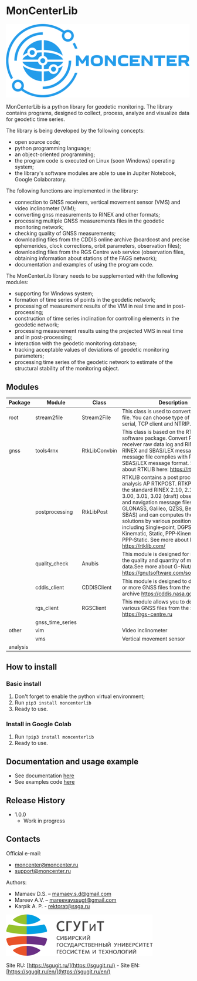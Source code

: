 # MonCenterLib

<img src="https://raw.githubusercontent.com/DanielMamaev/MonCenterLib/main/img/Moncenter.svg" alt="drawing" width="500"/>

MonCenterLib is a python library for geodetic monitoring. The library contains programs, designed to collect, process, analyze and visualize data for geodetic time series.

The library is being developed by the following concepts:
* open source code;
* python programming language;
* an object-oriented programming;
* the program code is executed on Linux (soon Windows) operating system;
* the library's software modules are able to use in Jupiter Notebook, Google Colaboratory.

The following functions are implemented in the library:
* connection to GNSS receivers, vertical movement sensor (VMS) and video inclinometer (VIM);
* converting gnss measurements to RINEX and other formats;
* processing multiple GNSS measurements files in the geodetic monitoring network;
* checking quality of GNSS measurements;
* downloading files from the CDDIS online archive (boardcost and precise ephemerides, clock corrections, orbit parameters, observation files);
* downloading files from the RGS Centre web service (observation files, obtaining information about stations of the FAGS network);
* documentation and examples of using the program code.

The MonCenterLib library needs to be supplemented with the following modules:
* supporting for Windows system;
* formation of time series of points in the geodetic network;
* processing  of measurement results of the VIM in real time and in post-processing;
* construction of time series inclination for controlling elements in the geodetic network;
* processing measurement results using the projected VMS in real time and in post-processing;
* interaction with the geodetic monitoring database;
* tracking acceptable values of deviations of geodetic monitoring parameters;
* processing time series of the geodetic network to estimate of the structural stability of the monitoring object.

## Modules

|Package|Module|Class|Description|Status|
|---|---|---|---|---|
|root |stream2file|Stream2File |This class is used to convert a stream to a file. You can choose type of connections: serial, TCP client and NTRIP. |Ready |
|gnss |tools4rnx|RtkLibConvbin|This class is based on the RTKLib software package. Convert RTCM, receiver raw data log and RINEX file to RINEX and SBAS/LEX message file. SBAS message file complies with RTKLIB SBAS/LEX message format. See more about RTKLIB here: https://rtklib.com/| Ready|
|     |postprocessing|RtkLibPost| RTKLIB contains a post processing analysis AP RTKPOST. RTKPOST inputs the standard RINEX 2.10, 2.11, 2.12, 3.00, 3.01, 3.02 (draft) observation data and navigation message files (GPS, GLONASS, Galileo, QZSS, BeiDou and SBAS) and can computes the positioning solutions by various positioning modes including Single‐point, DGPS/DGNSS, Kinematic, Static, PPP‐Kinematic and PPP‐Static. See more about RTKLIB here: https://rtklib.com/ |Ready|
|     |quality_check|Anubis|This module is designed for monitoring the quality and quantity of multi-GNSS data.See more about G-Nut/Anubis here: https://gnutsoftware.com/software/anubis |Ready|
|     |cddis_client|CDDISClient|This module is designed to download one or more GNSS files from the CDDIS archive https://cddis.nasa.gov/ |Ready|
|     |rgs_client|RGSClient|This module allows you to download various GNSS files from the service https://rgs-centre.ru |Ready|
|     |gnss_time_series|| |Soon|
|other| vim | |  Video inclinometer|Soon |
|     | vms | |Vertical movement sensor |Soon |
|analysis|  | | |Soon |


## How to install
### Basic install

1. Don't forget to enable the python virtual environment;
2. Run `pip3 install moncenterlib`
3. Ready to use.


### Install in Google Colab

1. Run `!pip3 install moncenterlib`
2. Ready to use.

## Documentation and usage example
* See documentation [here](https://moncenterlib.readthedocs.io/)
* See examples code [here](examples/README.md)

## Release History

* 1.0.0
    * Work in progress

## Contacts
Official e-mail:
+ moncenter@moncenter.ru
+ support@moncenter.ru

Authors:
- Mamaev D.S. – mamaev.s.d@gmail.com
- Mareev A.V. – mareevavssugt@gmail.com
- Karpik A. P. - rektorat@ssga.ru

<img src="https://github.com/DanielMamaev/MonCenterLib/blob/main/img/ssugt.png?raw=true" width="400"/>

Site RU: [https://sgugit.ru/](https://sgugit.ru/) - Site EN: [https://sgugit.ru/en/](https://sgugit.ru/en/)